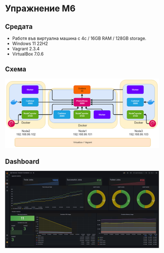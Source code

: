 # Упражнение М6

## Средата
* Работя във виртуална машина с 4c / 16GB RAM / 128GB storage. 
* Windows 11 22H2
* Vagrant 2.3.4
* VirtualBox 7.0.6

## Схема

![Layout](layout.drawio.png)



## Dashboard
![Dashboard](dashboard.png)